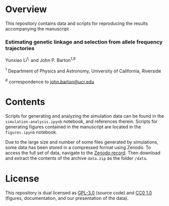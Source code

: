 # Overview

This repository contains data and scripts for reproducing the results accompanying the manuscript

### Estimating genetic linkage and selection from allele frequency trajectories
Yunxiao Li<sup>1,</sup> and John P. Barton<sup>1,#</sup>

<sup>1</sup> Department of Physics and Astronomy, University of California, Riverside

<sup>#</sup> correspondence to [john.barton@ucr.edu](mailto:john.barton@ucr.edu)

# Contents

Scripts for generating and analyzing the simulation data can be found in the `simulation-analysis.ipynb` notebook, and references therein. Scripts for generating figures contained in the manuscript are located in the `figures.ipynb` notebook.

Due to the large size and number of some files generated by simulations, some data has been stored in a compressed format using Zenodo. To access the full set of data, navigate to the [Zenodo record](https://zenodo.org/record/5987626). Then download and extract the contents of the archive `data.zip` as the folder `/data`.

# License

This repository is dual licensed as [GPL-3.0](LICENSE-GPL) (source code) and [CC0 1.0](LICENSE-CC0) (figures, documentation, and our presentation of the data).
